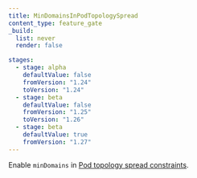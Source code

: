 ```yaml
---
title: MinDomainsInPodTopologySpread
content_type: feature_gate
_build:
  list: never
  render: false

stages:
  - stage: alpha 
    defaultValue: false
    fromVersion: "1.24"
    toVersion: "1.24"
  - stage: beta
    defaultValue: false
    fromVersion: "1.25"
    toVersion: "1.26"
  - stage: beta
    defaultValue: true
    fromVersion: "1.27"
---
```

Enable `minDomains` in
[Pod topology spread constraints](/docs/concepts/scheduling-eviction/topology-spread-constraints/).
